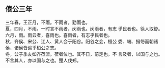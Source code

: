 ## 僖公三年

三年春，王正月，不雨。不雨者，勤雨也。  
夏，四月，不雨。一时言不雨者，闵雨也。闵雨者，有志
乎民者也。徐人取舒。  
六月，雨。雨云者，喜雨也。喜雨者，有志乎民者也。  
秋，齐侯、宋公、江人、黄人会于阳谷。阳谷之会，桓公
委、端、搢笏而朝诸侯，诸侯皆谕乎桓公之志。  
冬，公子季友如齐莅盟。莅者位也。其不日，前定也。不
言及者，以国与之也。不言其人，亦以国与之也。楚人伐郑。

